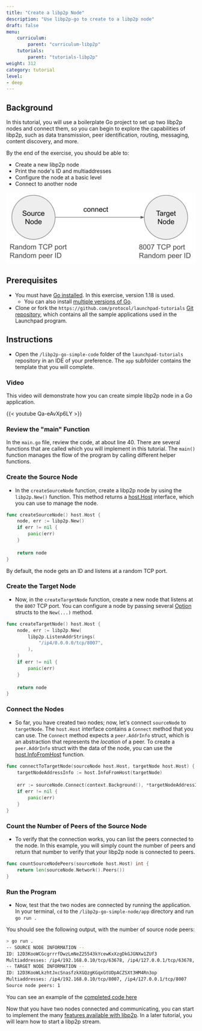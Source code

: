 ```yaml
---
title: "Create a libp2p Node"
description: "Use libp2p-go to create to a libp2p node"
draft: false
menu:
    curriculum:
        parent: "curriculum-libp2p"
    tutorials:
        parent: "tutorials-libp2p"
weight: 312
category: tutorial
level:
- deep
---
```

## Background
In this tutorial, you will use a boilerplate Go project to set up two libp2p nodes and connect them, so you can begin to explore the capabilities of libp2p, such as data transmission, peer identification, routing, messaging, content discovery, and more.

By the end of the exercise, you should be able to:

* Create a new libp2p node
* Print the node's ID and multiaddresses
* Configure the node at a basic level
* Connect to another node

![Application diagram](diagram.png)

## Prerequisites

* You must have [Go installed](https://go.dev/doc/install). In this exercise, version 1.18 is used.
  * You can also install [multiple versions of Go](https://go.dev/doc/manage-install#installing-multiple).
* Clone or fork the `https://github.com/protocol/launchpad-tutorials` [Git repository](https://github.com/protocol/launchpad-tutorials), which contains all the sample applications used in the Launchpad program.

## Instructions

* Open the `/libp2p-go-simple-code` folder of the `launchpad-tutorials` repository in an IDE of your preference. The `app` subfolder contains the template that you will complete.

### Video
This video will demonstrate how you can create simple libp2p node in a Go application.

{{< youtube Qa-eAvXp6LY >}}

### Review the "main" Function

In the `main.go` file, review the code, at about line 40.
There are several functions that are called which you will implement in this tutorial.
The `main()` function manages the flow of the program by calling different helper functions.

### Create the Source Node

* In the `createSourceNode` function, create a libp2p node by using the `libp2p.New()` function.
This method returns a [host.Host](https://github.com/libp2p/go-libp2p/blob/master/core/host/host.go#L25) interface, which you can use to manage the node.

```go
func createSourceNode() host.Host {
	node, err := libp2p.New()
	if err != nil {
		panic(err)
	}

	return node
}
```

By default, the node gets an ID and listens at a random TCP port.

### Create the Target Node

* Now, in the `createTargetNode` function, create a new node that listens at the `8007` TCP port. You can configure a node by passing several [Option](https://github.com/libp2p/go-libp2p/blob/master/libp2p.go#L13) structs to the `New(...)` method.

```go
func createTargetNode() host.Host {
	node, err := libp2p.New(
		libp2p.ListenAddrStrings(
			"/ip4/0.0.0.0/tcp/8007",
		),
	)
	if err != nil {
		panic(err)
	}

	return node
}
```

### Connect the Nodes

* So far, you have created two nodes; now, let's connect `sourceNode` to `targetNode`.
The `host.Host` interface contains a `Connect` method that you can use.
The `Connect` method expects a `peer.AddrInfo` struct, which is an abstraction that represents the _location_ of a peer.
To create a `peer.AddrInfo` struct with the data of the node, you can use the [host.InfoFromHost](https://github.com/libp2p/go-libp2p/blob/master/core/host/helpers.go#L6) function.

```go
func connectToTargetNode(sourceNode host.Host, targetNode host.Host) {
	targetNodeAddressInfo := host.InfoFromHost(targetNode)

	err := sourceNode.Connect(context.Background(), *targetNodeAddressInfo)
	if err != nil {
		panic(err)
	}
}
```

### Count the Number of Peers of the Source Node

* To verify that the connection works, you can list the peers connected to the node. In this example, you will simply count the number of peers and return that number to verify that your libp2p node is connected to peers.

```go
func countSourceNodePeers(sourceNode host.Host) int {
	return len(sourceNode.Network().Peers())
}
```

### Run the Program

* Now, test that the two nodes are connected by running the application. In your terminal, `cd` to the `/libp2p-go-simple-node/app` directory and run `go run .`

You should see the following output, with the number of source node peers:

```bash
> go run .
-- SOURCE NODE INFORMATION --
ID: 12D3KooWCGcgrrrfDwzLmNeZ25543kYcewKxXzgDkGJGNXw1ZUf3
Multiaddresses: /ip4/192.168.0.10/tcp/63678, /ip4/127.0.0.1/tcp/63678, /ip6/::1/tcp/63681
-- TARGET NODE INFORMATION --
ID: 12D3KooWLkzhtJxcSnasfzkXGQzgKGqxGtUDpACZSXt3HM4Rn3op
Multiaddresses: /ip4/192.168.0.10/tcp/8007, /ip4/127.0.0.1/tcp/8007
Source node peers: 1
```

You can see an example of the [completed code here](https://github.com/protocol/launchpad-tutorials/blob/main/libp2p-go-simple-node/solution/main.go)

Now that you have two nodes connected and communicating, you can start to implement the many [features available with libp2p](https://libp2p.io/). In a later tutorial, you will learn how to start a libp2p stream.
